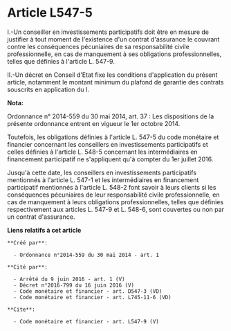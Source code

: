 # Article L547-5

I.-Un conseiller en investissements participatifs doit être en mesure de justifier à tout moment de l'existence d'un contrat
d'assurance le couvrant contre les conséquences pécuniaires de sa responsabilité civile professionnelle, en cas de manquement
à ses obligations professionnelles, telles que définies à l'article L. 547-9. 

II.-Un décret en Conseil d'Etat fixe les conditions d'application du présent article, notamment le montant minimum du plafond
de garantie des contrats souscrits en application du I.

**Nota:**

Ordonnance n° 2014-559 du 30 mai 2014, art. 37 : Les dispositions de la présente ordonnance entrent en vigueur le 1er octobre
2014.

Toutefois, les obligations définies à l'article L. 547-5 du code monétaire et financier concernant les conseillers en
investissements participatifs et celles définies à l'article L. 548-5 concernant les intermédiaires en financement
participatif ne s'appliquent qu'à compter du 1er juillet 2016.

Jusqu'à cette date, les conseillers en investissements participatifs mentionnés à l'article L. 547-1 et les intermédiaires en
financement participatif mentionnés à l'article L. 548-2 font savoir à leurs clients si les conséquences pécuniaires de leur
responsabilité civile professionnelle, en cas de manquement à leurs obligations professionnelles, telles que définies
respectivement aux articles L. 547-9 et L. 548-6, sont couvertes ou non par un contrat d'assurance.

**Liens relatifs à cet article**

	**Créé par**:

	  - Ordonnance n°2014-559 du 30 mai 2014 - art. 1

	**Cité par**:

	  - Arrêté du 9 juin 2016 - art. 1 (V)
	  - Décret n°2016-799 du 16 juin 2016 (V)
	  - Code monétaire et financier - art. D547-3 (VD)
	  - Code monétaire et financier - art. L745-11-6 (VD)

	**Cite**:

	  - Code monétaire et financier - art. L547-9 (V)
